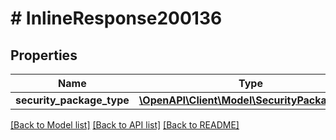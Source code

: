 # # InlineResponse200136

## Properties

Name | Type | Description | Notes
------------ | ------------- | ------------- | -------------
**security_package_type** | [**\OpenAPI\Client\Model\SecurityPackageType**](SecurityPackageType.md) |  | [optional]

[[Back to Model list]](../../README.md#models) [[Back to API list]](../../README.md#endpoints) [[Back to README]](../../README.md)
